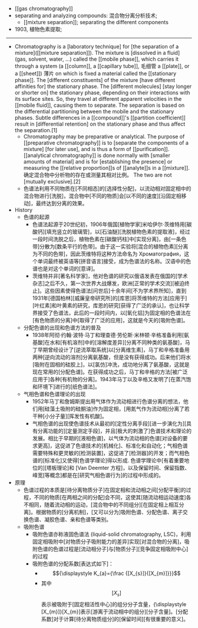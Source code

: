 - [[gas chromatography]]
- separating and analyzing compounds: 混合物分离分析技术; 
    - [[mixture separation]]; separating the different components
- 1903, 植物色素提取;
- ---
- Chromatography is a [laboratory technique] for [the separation of a mixture]([[mixture separation]]). The mixture is [dissolved in a fluid] (gas, solvent, water, ...) called the [[mobile phase]], which carries it through a system (a [[column]], a [[capillary tube]], 毛细管 a [[plate]], or a [[sheet]]) 薄片 on which is fixed a material called the [[stationary phase]]. The [different constituents] of the mixture [have different affinities for] the stationary phase. The [different molecules] [stay longer or shorter on] the stationary phase, depending on their interactions with its surface sites. So, they travel at different apparent velocities in the [[mobile fluid]], causing them to separate. The separation is based on the differential partitioning between the mobile and the stationary phases. Subtle differences in a [[compound]]'s [[partition coefficient]] result in [differential retention] on the stationary phase and thus affect the separation.[1]
    - Chromatography may be preparative or analytical. The purpose of [[preparative chromatography]] is to [separate the components of a mixture] [for later use], and is thus a form of [[purification]]. [[analytical chromatography]] is done normally with [smaller amounts of material] and is for [establishing the presence] or measuring the [[relative proportion]]s of [[analyte]]s in a [[mixture]]. 确定混合物中分析物的存在或测量其相对比例。 The two are not [mutually exclusive].[2]
    - 色谱法利用不同物质在[不同相态]的[选择性分配]，以流动相对固定相中的混合物进行[洗脱]，混合物中[不同的物质]会[以不同的速度][沿固定相移动]，最终达到分离的效果。
- History
    - 色谱的起源
        - 色谱法起源于20世纪初，1906年俄国[植物学家]米哈伊尔·茨维特用[碳酸钙][填充竖立的玻璃管]，以[石油醚][洗脱植物色素的提取液]，经过一段时间洗脱之后，植物色素在[碳酸钙柱]中[实现分离]，由[一条色带]分散为[数条平行的色带]。由于这一实验将[混合的植物色素][分离为不同的色带]，因此茨维特将这种方法命名为 Хроматография，这个单词最终被英语等[拼音语言]接受，成为色谱法的名称。汉语中的色谱也是对这个单词的[意译]。
        - 茨维特并非[著名科学家]，他对色谱的研究以俄语发表在俄国的[学术杂志]之后不久，第一次世界大战爆发，欧洲[正常的学术交流][被迫终止]。这些因素使得色谱法[问世后]十余年间[不为学术界所知]，直到1931年[德国柏林][威廉皇帝研究所]的[库恩]将茨维特的方法[应用于][叶红素]和叶黄素的研究，库恩的研究[获得了广泛的承认]，也让科学界接受了色谱法，此后的一段时间内，以[氧化铝]为固定相的色谱法在[有色物质的分离]中[取得了广泛的应用]，这就是今天的[吸附色谱]。
    - 分配色谱的出现和色谱方法的普及
        - 1938年阿彻·约翰·波特·马丁和理查德·劳伦斯·米林顿·辛格准备利用[氨基酸]在水和[有机溶剂]中的[溶解度差异][分离不同种类的氨基酸]，马丁早期曾经设计了[逆流萃取系统]以[分离维生素]，马丁和辛格准备用两种[逆向流动的溶剂]分离氨基酸，但是没有获得成功。后来他们将水[吸附在固相的硅胶上]，以[氯仿]冲洗，成功地分离了氨基酸，这就是现在常用的[分配色谱]。在获得成功之后，马丁和辛格的方法[被广泛应用于]各种[有机物的分离]。1943年马丁以及辛格又发明了[在蒸汽饱和环境下]进行的[纸色谱法]。
    - 气相色谱和色谱理论的出现
        - 1952年马丁和詹姆斯提出用气体作为流动相进行色谱分离的想法，他们用[硅藻土吸附的硅酮油]作为固定相，[用氮气作为流动相]分离了若干种[小分子量][挥发性有机酸]。
        - 气相色谱的出现使色谱技术从最初的[定性分离手段][进一步演化为][具有分离功能的][定量测定手段]，并且[极大的刺激了]色谱技术和理论的发展。相比于早期的[液相色谱]，以气体为流动相的色谱[对设备的要求更高]，这促进了色谱技术的[机械化]、标准化和自动化；气相色谱需要特殊和更灵敏的[检测装置]，这促进了[检测器]的开发；而气相色谱的[标准化]又使得[色谱学理论]得以形成. 色谱学理论中[有着重要地位的][塔板理论]和 [Van Deemter 方程]，以及保留时间、保留指数、峰宽[等概念]都是在[研究气相色谱行为]的过程中形成的。
- 原理
    - 色谱过程的本质是[待分离物质分子]在固定相和流动相之间[分配平衡]的过程，不同的物质[在两相之间的分配]会不同，这使其[随流动相运动速度]各不相同，随着流动相的运动，[混合物中的不同组分][在固定相上相互分离]。根据物质的[分离机制]，[又可以分为]吸附色谱、分配色谱、离子交换色谱、凝胶色谱、亲和色谱等类别。
    - 吸附色谱
        - 吸附色谱亦称液固色谱法 (liquid-solid chromatography, LSC)，利用固定相吸附中[对物质分子吸附能力的差异]实现[对混合物的分离]，吸附色谱的色谱过程是[流动相分子]与[物质分子][竞争固定相吸附中心]的过程
        - 吸附色谱的分配系数[表达式如下]：
            - $${\displaystyle K_{a}={\frac {[X_{s}]}{[X_{m}]}}}$$
            - 其中 $${\displaystyle [X_{s}]}$$ 表示被吸附于[固定相活性中心]的组分分子含量，{\displaystyle [X_{m}]}[X_{m}]表示[游离于流动相中的组分][分子含量]。[分配系数]对于计算[待分离物质组分]的[保留时间][有很重要的意义]。
